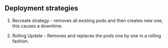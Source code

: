 ## Deployment strategies

1. Recreate strategy - removes all existing pods and then creates new one, this causes a downtime.

2. Rolling Update - Removes and replaces the pods one by one in a rolling fashion.

 